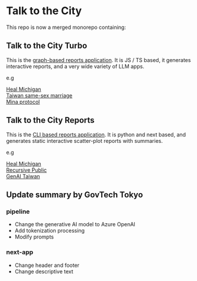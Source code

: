 # Talk to the City

This repo is now a merged monorepo containing:

## Talk to the City Turbo

This is the [graph-based reports application](./turbo). It is JS / TS based, it generates interactive reports, and a very wide variety of LLM apps.

e.g

[Heal Michigan](https://tttc-turbo.web.app/report/heal-michigan-9)  
[Taiwan same-sex marriage](https://tttc-turbo.web.app/report/taiwan-zh)  
[Mina protocol](https://tttc-turbo.web.app/report/mina-protocol)

## Talk to the City Reports

This is the [CLI based reports application](./scatter). It is python and next based, and generates static interactive scatter-plot reports with summaries.

e.g

[Heal Michigan](https://tttc.dev/heal-michigan)  
[Recursive Public](https://tttc.dev/recursive)  
[GenAI Taiwan](https://tttc.dev/genai)

## Update summary by GovTech Tokyo

### pipeline

- Change the generative AI model to Azure OpenAI
- Add tokenization processing
- Modify prompts

### next-app

- Change header and footer
- Change descriptive text
